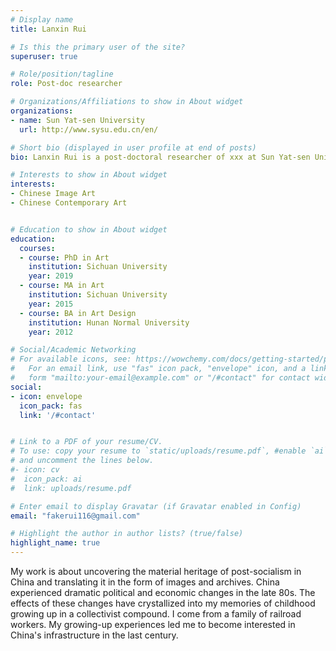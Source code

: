 ```yaml
---
# Display name
title: Lanxin Rui

# Is this the primary user of the site?
superuser: true

# Role/position/tagline
role: Post-doc researcher

# Organizations/Affiliations to show in About widget
organizations:
- name: Sun Yat-sen University
  url: http://www.sysu.edu.cn/en/

# Short bio (displayed in user profile at end of posts)
bio: Lanxin Rui is a post-doctoral researcher of xxx at Sun Yat-sen University. Her research interests include Chinese image art and contemporary art.

# Interests to show in About widget
interests:
- Chinese Image Art
- Chinese Contemporary Art


# Education to show in About widget
education:
  courses:
  - course: PhD in Art
    institution: Sichuan University
    year: 2019
  - course: MA in Art
    institution: Sichuan University
    year: 2015
  - course: BA in Art Design
    institution: Hunan Normal University
    year: 2012

# Social/Academic Networking
# For available icons, see: https://wowchemy.com/docs/getting-started/page-builder/#icons
#   For an email link, use "fas" icon pack, "envelope" icon, and a link in the
#   form "mailto:your-email@example.com" or "/#contact" for contact widget.
social:
- icon: envelope
  icon_pack: fas
  link: '/#contact'


# Link to a PDF of your resume/CV.
# To use: copy your resume to `static/uploads/resume.pdf`, #enable `ai` icons in `params.toml`, 
# and uncomment the lines below.
#- icon: cv
#  icon_pack: ai
#  link: uploads/resume.pdf

# Enter email to display Gravatar (if Gravatar enabled in Config)
email: "fakerui116@gmail.com"

# Highlight the author in author lists? (true/false)
highlight_name: true
---
```


My work is about uncovering the material heritage of post-socialism in China and translating it in the form of images and archives. China experienced dramatic political and economic changes in the late 80s. The effects of these changes have crystallized into my memories of childhood growing up in a collectivist compound. I come from a family of railroad workers. My growing-up experiences led me to become interested in China's infrastructure in the last century. 



